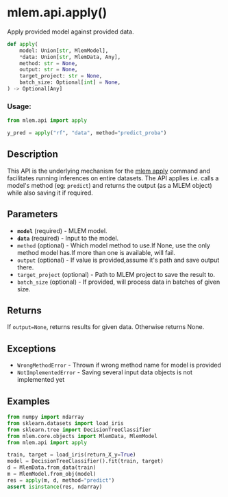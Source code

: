# mlem.api.apply()

Apply provided model against provided data.

```py
def apply(
    model: Union[str, MlemModel],
    *data: Union[str, MlemData, Any],
    method: str = None,
    output: str = None,
    target_project: str = None,
    batch_size: Optional[int] = None,
) -> Optional[Any]
```

### Usage:

```py
from mlem.api import apply

y_pred = apply("rf", "data", method="predict_proba")
```

## Description

This API is the underlying mechanism for the
[mlem apply](/doc/command-reference/apply) command and facilitates running
inferences on entire datasets. The API applies i.e. calls a model's method (eg:
`predict`) and returns the output (as a MLEM object) while also saving it if
required.

## Parameters

- **`model`** (required) - MLEM model.
- **`data`** (required) - Input to the model.
- `method` (optional) - Which model method to use.If None, use the only method
  model has.If more than one is available, will fail.
- `output` (optional) - If value is provided,assume it's path and save output
  there.
- `target_project` (optional) - Path to MLEM project to save the result to.
- `batch_size` (optional) - If provided, will process data in batches of given
  size.

## Returns

If `output=None`, returns results for given data. Otherwise returns None.

## Exceptions

- `WrongMethodError` - Thrown if wrong method name for model is provided
- `NotImplementedError` - Saving several input data objects is not implemented
  yet

## Examples

```py
from numpy import ndarray
from sklearn.datasets import load_iris
from sklearn.tree import DecisionTreeClassifier
from mlem.core.objects import MlemData, MlemModel
from mlem.api import apply

train, target = load_iris(return_X_y=True)
model = DecisionTreeClassifier().fit(train, target)
d = MlemData.from_data(train)
m = MlemModel.from_obj(model)
res = apply(m, d, method="predict")
assert isinstance(res, ndarray)
```
